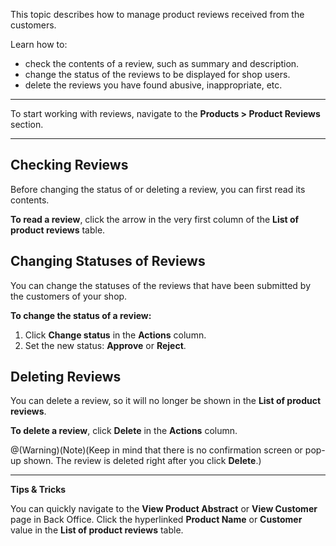 This topic describes how to manage product reviews received from the customers.

Learn how to:

* check the contents of a review, such as summary and description.
* change the status of the reviews to be displayed for shop users.
* delete the reviews you have found abusive, inappropriate, etc.

------

To start working with reviews, navigate to the **Products > Product Reviews** section.

------

## Checking Reviews

Before changing the status of or deleting a review, you can first read its contents. 

**To read a review**, click the arrow in the very first column of the **List of product reviews** table.

## Changing Statuses of Reviews

You can change the statuses of the reviews that have been submitted by the customers of your shop. 

**To change the status of a review:**

1. Click **Change status** in the **Actions** column.
2. Set the new status: **Approve** or **Reject**.

## Deleting Reviews

You can delete a review, so it will no longer be shown in the **List of product reviews**.

**To delete a review**, click **Delete** in the **Actions** column.

@(Warning)(Note)(Keep in mind that there is no confirmation screen or pop-up shown. The review is deleted right after you click **Delete**.)
***
**Tips & Tricks**

You can quickly navigate to the **View Product Abstract** or **View Customer** page in Back Office. Click the hyperlinked **Product Name** or **Customer** value in the **List of product reviews** table. 
